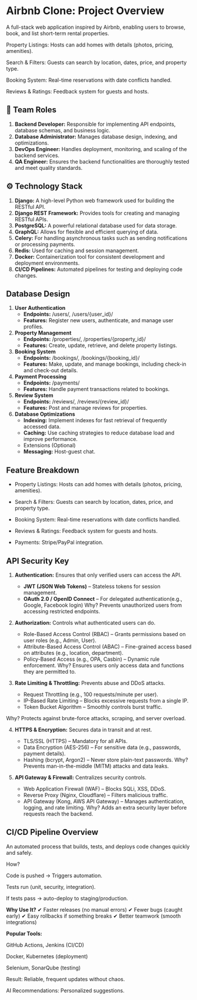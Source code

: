# Airbnb Clone: Project Overview
A full-stack web application inspired by Airbnb, enabling users to browse, book, and list short-term rental properties.

Property Listings: Hosts can add homes with details (photos, pricing, amenities).

Search & Filters: Guests can search by location, dates, price, and property type.

Booking System: Real-time reservations with date conflicts handled.

Reviews & Ratings: Feedback system for guests and hosts.

## 👥 **Team Roles**
1. **Backend Developer:** Responsible for implementing API endpoints, database schemas, and business logic.
2. **Database Administrator:** Manages database design, indexing, and optimizations.
3. **DevOps Engineer:** Handles deployment, monitoring, and scaling of the backend services.
4. **QA Engineer:** Ensures the backend functionalities are thoroughly tested and meet quality standards.


## ⚙️  Technology Stack
1. **Django:** A high-level Python web framework used for building the RESTful API.
2. **Django REST Framework:** Provides tools for creating and managing RESTful APIs.
3. **PostgreSQL:** A powerful relational database used for data storage.
4. **GraphQL:** Allows for flexible and efficient querying of data.
5. **Celery:** For handling asynchronous tasks such as sending notifications or processing payments.
6. **Redis:** Used for caching and session management.
7. **Docker:** Containerization tool for consistent development and deployment environments.
8. **CI/CD Pipelines:** Automated pipelines for testing and deploying code changes.

## Database Design
1. **User Authentication**
   - **Endpoints:** /users/, /users/{user_id}/
   - **Features:** Register new users, authenticate, and manage user profiles.
2. **Property Management**
   - **Endpoints:** /properties/, /properties/{property_id}/
   - **Features:** Create, update, retrieve, and delete property listings.
3. **Booking System**
   - **Endpoints:** /bookings/, /bookings/{booking_id}/
   - **Features:** Make, update, and manage bookings, including check-in and check-out details.
4. **Payment Processing**
   - **Endpoints:** /payments/
   - **Features:** Handle payment transactions related to bookings.
5. **Review System**
   - **Endpoints:** /reviews/, /reviews/{review_id}/
   - **Features:** Post and manage reviews for properties.
6. **Database Optimizations**
   - **Indexing:** Implement indexes for fast retrieval of frequently accessed data.
   - **Caching:** Use caching strategies to reduce database load and improve performance.
   - Extensions (Optional)
   - **Messaging:** Host-guest chat.

## Feature Breakdown
- Property Listings: Hosts can add homes with details (photos, pricing, amenities).

- Search & Filters: Guests can search by location, dates, price, and property type.

- Booking System: Real-time reservations with date conflicts handled.

- Reviews & Ratings: Feedback system for guests and hosts.

- Payments: Stripe/PayPal integration.

## API Security Key
1. **Authentication:** Ensures that only verified users can access the API.
    - **JWT (JSON Web Tokens)** – Stateless tokens for session management.
    - **OAuth 2.0 / OpenID Connect** – For delegated authentication(e.g., Google, Facebook login)
Why? Prevents unauthorized users from accessing restricted endpoints.
2. **Authorization:** Controls what authenticated users can do.
    - Role-Based Access Control (RBAC) – Grants permissions based on user roles (e.g., Admin, User).
    - Attribute-Based Access Control (ABAC) – Fine-grained access based on attributes (e.g., location, department).
    - Policy-Based Access (e.g., OPA, Casbin) – Dynamic rule enforcement.
Why? Ensures users only access data and functions they are permitted to.

3. **Rate Limiting & Throttling:** Prevents abuse and DDoS attacks.
    - Request Throttling (e.g., 100 requests/minute per user).
    - IP-Based Rate Limiting – Blocks excessive requests from a single IP.
    - Token Bucket Algorithm – Smoothly controls burst traffic.

Why? Protects against brute-force attacks, scraping, and server overload.

4. **HTTPS & Encryption:** Secures data in transit and at rest.

    - TLS/SSL (HTTPS) – Mandatory for all APIs.
    - Data Encryption (AES-256) – For sensitive data (e.g., passwords, payment details).
    - Hashing (bcrypt, Argon2) – Never store plain-text passwords.
Why? Prevents man-in-the-middle (MITM) attacks and data leaks.

5. **API Gateway & Firewall:** Centralizes security controls.
    - Web Application Firewall (WAF) – Blocks SQLi, XSS, DDoS.
    - Reverse Proxy (Nginx, Cloudflare) – Filters malicious traffic.
    - API Gateway (Kong, AWS API Gateway) – Manages authentication, logging, and rate limiting.
Why? Adds an extra security layer before requests reach the backend.

## CI/CD Pipeline Overview
An automated process that builds, tests, and deploys code changes quickly and safely.

How?

Code is pushed → Triggers automation.

Tests run (unit, security, integration).

If tests pass → auto-deploy to staging/production.

**Why Use It?**
✔ Faster releases (no manual errors)
✔ Fewer bugs (caught early)
✔ Easy rollbacks if something breaks
✔ Better teamwork (smooth integrations)

**Popular Tools:**

GitHub Actions, Jenkins (CI/CD)

Docker, Kubernetes (deployment)

Selenium, SonarQube (testing)

Result: Reliable, frequent updates without chaos.

AI Recommendations: Personalized suggestions.
